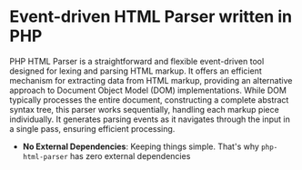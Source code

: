 # Event-driven HTML Parser written in PHP

PHP HTML Parser is a straightforward and flexible event-driven tool designed for lexing and parsing HTML markup. It offers an efficient mechanism for extracting data from HTML markup, providing an alternative approach to Document Object Model (DOM) implementations. While DOM typically processes the entire document, constructing a complete abstract syntax tree, this parser works sequentially, handling each markup piece individually. It generates parsing events as it navigates through the input in a single pass, ensuring efficient processing.

- **No External Dependencies**: Keeping things simple. That's why `php-html-parser` has zero external dependencies
 

